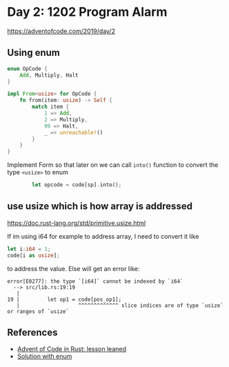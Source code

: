 # Day 2: 1202 Program Alarm 

https://adventofcode.com/2019/day/2


## Using enum
```rust
enum OpCode {
    Add, Multiply, Halt
}

impl From<usize> for OpCode {
    fn from(item: usize) -> Self {
        match item {
            1 => Add,
            2 => Multiply,
            99 => Halt,
            _ => unreachable!()
        }
    }
}
```

Implement Form so that later on we can call `into()` function to convert the type `<usize>` to enum

```rust
        let opcode = code[sp].into();
```

## use usize which is how array is addressed 

https://doc.rust-lang.org/std/primitive.usize.html

If im using i64 for example to address array, I need to convert it like

```rust
let i:i64 = 1;
code[i as usize];
```

to address the value.  Else will get an error like:

```
error[E0277]: the type `[i64]` cannot be indexed by `i64`
  --> src/lib.rs:19:19
   |
19 |         let op1 = code[pos_op1];
   |                   ^^^^^^^^^^^^^ slice indices are of type `usize` or ranges of `usize`
```

## References

* [Advent of Code in Rust: lesson leaned](https://gendignoux.com/blog/2019/08/25/rust-advent-of-code.html)
* [Solution with enum](https://dev.to/mdenchev/the-aim-for-elegant-rust-advent-of-code-2019-problem-2-1jig)

